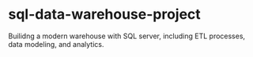 # sql-data-warehouse-project
Builidng a modern warehouse with SQL server, including ETL processes, data modeling, and analytics.
